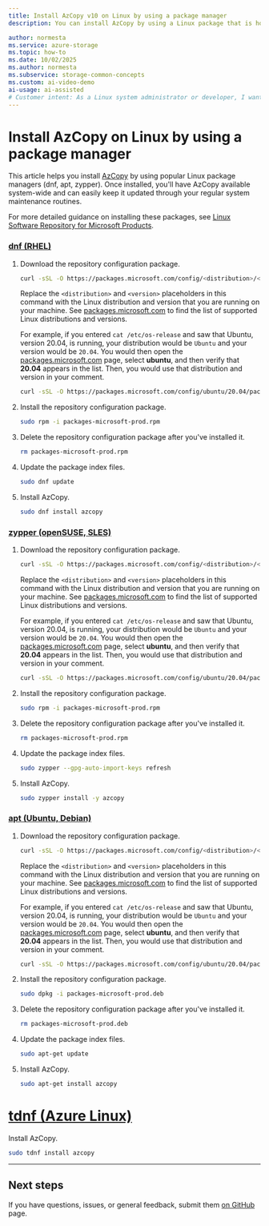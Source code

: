 ```yaml
---
title: Install AzCopy v10 on Linux by using a package manager
description: You can install AzCopy by using a Linux package that is hosted on the Linux Software Repository for Microsoft Products.

author: normesta
ms.service: azure-storage
ms.topic: how-to
ms.date: 10/02/2025
ms.author: normesta
ms.subservice: storage-common-concepts
ms.custom: ai-video-demo
ai-usage: ai-assisted
# Customer intent: As a Linux system administrator or developer, I want to install AzCopy using my distribution's package manager, so that I can easily maintain and update the tool while ensuring proper system integration for Azure Storage operations.
---
```


# Install AzCopy on Linux by using a package manager

This article helps you install [AzCopy](storage-use-azcopy-v10.md) by using popular Linux package managers (dnf, apt, zypper). Once installed, you'll have AzCopy available system-wide and can easily keep it updated through your regular system maintenance routines.

For more detailed guidance on installing these packages, see [Linux Software Repository for Microsoft Products](/linux/packages).

### [dnf (RHEL)](#tab/dnf)

1. Download the repository configuration package.

   ```bash
   curl -sSL -O https://packages.microsoft.com/config/<distribution>/<version>/packages-microsoft-prod.rpm
   ```

   Replace the `<distribution>` and `<version>` placeholders in this command with the Linux distribution and version that you are running on your machine. See [packages.microsoft.com](https://packages.microsoft.com/) to find the list of supported Linux distributions and versions.

   For example, if you entered `cat /etc/os-release` and saw that Ubuntu, version 20.04, is running, your distribution would be `Ubuntu` and your version would be `20.04`. You would then open the [packages.microsoft.com](https://packages.microsoft.com/) page, select **ubuntu**, and then verify that **20.04** appears in the list. Then, you would use that distribution and version in your comment.

   ````bash
   curl -sSL -O https://packages.microsoft.com/config/ubuntu/20.04/packages-microsoft-prod.rpm
   ````

2. Install the repository configuration package.

   ```bash
   sudo rpm -i packages-microsoft-prod.rpm
   ````

3. Delete the repository configuration package after you've installed it.

   ```bash
   rm packages-microsoft-prod.rpm
   ````

4. Update the package index files.

   ```bash
   sudo dnf update
   ```

5. Install AzCopy.

   ```bash
   sudo dnf install azcopy
   ```

### [zypper (openSUSE, SLES)](#tab/zypper)

1. Download the repository configuration package.

   ```bash
   curl -sSL -O https://packages.microsoft.com/config/<distribution>/<version>/packages-microsoft-prod.rpm
   ```

   Replace the `<distribution>` and `<version>` placeholders in this command with the Linux distribution and version that you are running on your machine. See [packages.microsoft.com](https://packages.microsoft.com/) to find the list of supported Linux distributions and versions.

   For example, if you entered `cat /etc/os-release` and saw that Ubuntu, version 20.04, is running, your distribution would be `Ubuntu` and your version would be `20.04`. You would then open the [packages.microsoft.com](https://packages.microsoft.com/) page, select **ubuntu**, and then verify that **20.04** appears in the list. Then, you would use that distribution and version in your comment.

   ````bash
   curl -sSL -O https://packages.microsoft.com/config/ubuntu/20.04/packages-microsoft-prod.rpm
   ````

1. Install the repository configuration package.

   ```bash
   sudo rpm -i packages-microsoft-prod.rpm
   ```

1. Delete the repository configuration package after you've installed it.

   ```bash
   rm packages-microsoft-prod.rpm
   ```

1. Update the package index files.

   ```bash
   sudo zypper --gpg-auto-import-keys refresh
   ```

1. Install AzCopy.

   ```bash
   sudo zypper install -y azcopy
   ```

### [apt (Ubuntu, Debian)](#tab/apt)

1. Download the repository configuration package.

   ```bash
   curl -sSL -O https://packages.microsoft.com/config/<distribution>/<version>/packages-microsoft-prod.deb
   ```

   Replace the `<distribution>` and `<version>` placeholders in this command with the Linux distribution and version that you are running on your machine. See [packages.microsoft.com](https://packages.microsoft.com/) to find the list of supported Linux distributions and versions.

   For example, if you entered `cat /etc/os-release` and saw that Ubuntu, version 20.04, is running, your distribution would be `Ubuntu` and your version would be `20.04`. You would then open the [packages.microsoft.com](https://packages.microsoft.com/) page, select **ubuntu**, and then verify that **20.04** appears in the list. Then, you would use that distribution and version in your comment.

   ````bash
   curl -sSL -O https://packages.microsoft.com/config/ubuntu/20.04/packages-microsoft-prod.deb
   ````

2. Install the repository configuration package.

   ```bash
   sudo dpkg -i packages-microsoft-prod.deb
   ```

3. Delete the repository configuration package after you've installed it.

   ```bash
   rm packages-microsoft-prod.deb
   ```

4. Update the package index files.

   ```bash
   sudo apt-get update
   ```

5. Install AzCopy.

   ```bash
   sudo apt-get install azcopy
   ```

# [tdnf (Azure Linux)](#tab/tdnf)

Install AzCopy.

```bash
sudo tdnf install azcopy
```

---

## Next steps

If you have questions, issues, or general feedback, submit them [on GitHub](https://github.com/Azure/azure-storage-azcopy) page.
